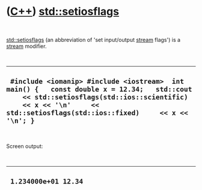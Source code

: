 



 

 

 

 

 

([C++](Cpp.htm)) [std::setiosflags](CppSetiosflags.htm)
=======================================================

 

[std::setiosflags](CppSetiosflags.htm) (an abbreviation of 'set
input/output [stream](CppStream.htm) flags') is a
[stream](CppStream.htm) modifier.

 

  ---------------------------------------------------------------------------------------------------------------------------------------------------------------------------------------------------------------------------
  ` #include <iomanip> #include <iostream>  int main() {   const double x = 12.34;   std::cout     << std::setiosflags(std::ios::scientific)     << x << '\n'     << std::setiosflags(std::ios::fixed)     << x << '\n'; }`
  ---------------------------------------------------------------------------------------------------------------------------------------------------------------------------------------------------------------------------

 

Screen output:

 

  -----------------------
  ` 1.234000e+01 12.34`
  -----------------------

 

 

 

 

 





 



